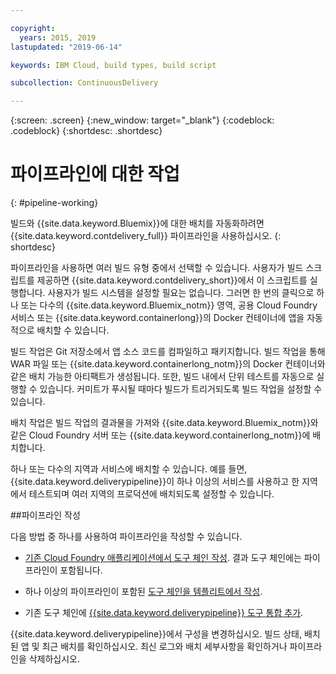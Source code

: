```yaml
---

copyright:
  years: 2015, 2019
lastupdated: "2019-06-14"

keywords: IBM Cloud, build types, build script

subcollection: ContinuousDelivery

---
```



{:screen: .screen}
{:new_window: target="_blank"}
{:codeblock: .codeblock}
{:shortdesc: .shortdesc}

# 파이프라인에 대한 작업 
{: #pipeline-working}

빌드와 {{site.data.keyword.Bluemix}}에 대한 배치를 자동화하려면 {{site.data.keyword.contdelivery_full}} 파이프라인을 사용하십시오.
{: shortdesc}

파이프라인을 사용하면 여러 빌드 유형 중에서 선택할 수 있습니다. 사용자가 빌드 스크립트를 제공하면 {{site.data.keyword.contdelivery_short}}에서 이 스크립트를 실행합니다. 사용자가 빌드 시스템을 설정할 필요는 없습니다. 그러면 한 번의 클릭으로 하나 또는 다수의 {{site.data.keyword.Bluemix_notm}} 영역, 공용 Cloud Foundry 서비스 또는 {{site.data.keyword.containerlong}}의 Docker 컨테이너에 앱을 자동적으로 배치할 수 있습니다.

빌드 작업은 Git 저장소에서 앱 소스 코드를 컴파일하고 패키지합니다. 빌드 작업을 통해 WAR 파일 또는 {{site.data.keyword.containerlong_notm}}의 Docker 컨테이너와 같은 배치 가능한 아티팩트가 생성됩니다. 또한, 빌드 내에서 단위 테스트를 자동으로 실행할 수 있습니다. 커미트가 푸시될 때마다 빌드가 트리거되도록 빌드 작업을 설정할 수 있습니다.

배치 작업은 빌드 작업의 결과물을 가져와 {{site.data.keyword.Bluemix_notm}}와 같은 Cloud Foundry 서버 또는 {{site.data.keyword.containerlong_notm}}에 배치합니다.

하나 또는 다수의 지역과 서비스에 배치할 수 있습니다. 예를 들면, {{site.data.keyword.deliverypipeline}}이 하나 이상의 서비스를 사용하고 한 지역에서 테스트되며 여러 지역의 프로덕션에 배치되도록 설정할 수 있습니다.

##파이프라인 작성

다음 방법 중 하나를 사용하여 파이프라인을 작성할 수 있습니다.

   * [기존 Cloud Foundry 애플리케이션에서 도구 체인 작성](/docs/services/ContinuousDelivery?topic=ContinuousDelivery-toolchains_getting_started#creating_a_toolchain_from_an_app). 결과 도구 체인에는 파이프라인이 포함됩니다.

   * 하나 이상의 파이프라인이 포함된 [도구 체인을 템플리트에서 작성](/docs/services/ContinuousDelivery?topic=ContinuousDelivery-toolchains_getting_started#creating_a_toolchain_from_a_template).

   * 기존 도구 체인에 [{{site.data.keyword.deliverypipeline}} 도구 통합 추가](/docs/services/ContinuousDelivery?topic=ContinuousDelivery-integrations#deliverypipeline).
   
{{site.data.keyword.deliverypipeline}}에서 구성을 변경하십시오. 빌드 상태, 배치된 앱 및 최근 배치를 확인하십시오. 최신 로그와 배치 세부사항을 확인하거나 파이프라인을 삭제하십시오.
